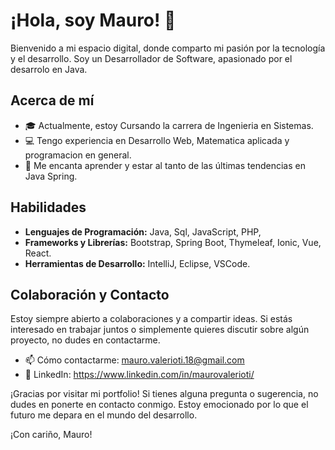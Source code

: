 # ¡Hola, soy Mauro! 👋

Bienvenido a mi espacio digital, donde comparto mi pasión por la tecnología y el desarrollo. Soy un Desarrollador de Software, apasionado por el desarrolo en Java.

## Acerca de mí

- 🎓 Actualmente, estoy Cursando la carrera de Ingenieria en Sistemas.
- 💻 Tengo experiencia en Desarrollo Web, Matematica aplicada y programacion en general.
- 🚀 Me encanta aprender y estar al tanto de las últimas tendencias en Java Spring.

## Habilidades

- **Lenguajes de Programación:** Java, Sql, JavaScript, PHP, 
- **Frameworks y Librerías:** Bootstrap, Spring Boot, Thymeleaf, Ionic, Vue, React.
- **Herramientas de Desarrollo:** IntelliJ, Eclipse, VSCode.

## Colaboración y Contacto
Estoy siempre abierto a colaboraciones y a compartir ideas. Si estás interesado en trabajar juntos o simplemente quieres discutir sobre algún proyecto, no dudes en contactarme.

- 📫 Cómo contactarme: mauro.valerioti.18@gmail.com
- 🔗 LinkedIn: https://www.linkedin.com/in/maurovalerioti/

¡Gracias por visitar mi portfolio! Si tienes alguna pregunta o sugerencia, no dudes en ponerte en contacto conmigo. Estoy emocionado por lo que el futuro me depara en el mundo del desarrollo.

¡Con cariño,
Mauro! 

